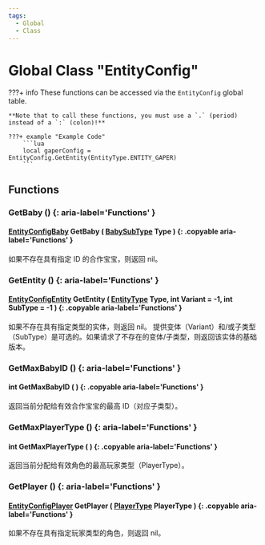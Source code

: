 ```yaml
---
tags:
  - Global
  - Class
---
```

# Global Class "EntityConfig"

???+ info
    These functions can be accessed via the `EntityConfig` global table.

    **Note that to call these functions, you must use a `.` (period) instead of a `:` (colon)!**

    ???+ example "Example Code"
        ```lua
        local gaperConfig = EntityConfig.GetEntity(EntityType.ENTITY_GAPER)
        ```
        
## Functions

### GetBaby () {: aria-label='Functions' }
#### [EntityConfigBaby](EntityConfigBaby.md) GetBaby ( [BabySubType](https://wofsauge.github.io/IsaacDocs/rep/enums/BabySubType.html) Type ) {: .copyable aria-label='Functions' }
如果不存在具有指定 ID 的合作宝宝，则返回 nil。

### GetEntity () {: aria-label='Functions' }
#### [EntityConfigEntity](EntityConfigEntity.md) GetEntity ( [EntityType](https://wofsauge.github.io/IsaacDocs/rep/enums/EntityType.html) Type, int Variant = -1, int SubType = -1 ) {: .copyable aria-label='Functions' }
如果不存在具有指定类型的实体，则返回 nil。
提供变体（Variant）和/或子类型（SubType）是可选的。如果请求了不存在的变体/子类型，则返回该实体的基础版本。

### GetMaxBabyID () {: aria-label='Functions' }
#### int GetMaxBabyID ( ) {: .copyable aria-label='Functions' }
返回当前分配给有效合作宝宝的最高 ID（对应子类型）。

### GetMaxPlayerType () {: aria-label='Functions' }
#### int GetMaxPlayerType ( ) {: .copyable aria-label='Functions' }
返回当前分配给有效角色的最高玩家类型（PlayerType）。

### GetPlayer () {: aria-label='Functions' }
#### [EntityConfigPlayer](EntityConfigPlayer.md) GetPlayer ( [PlayerType](https://wofsauge.github.io/IsaacDocs/rep/enums/PlayerType.html) PlayerType ) {: .copyable aria-label='Functions' }
如果不存在具有指定玩家类型的角色，则返回 nil。